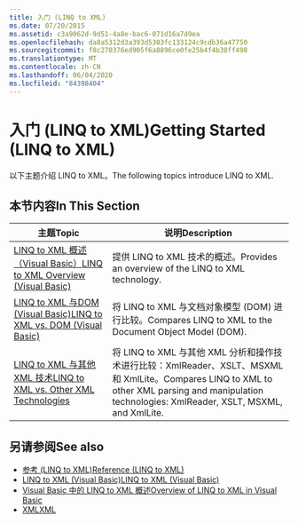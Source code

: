 ```yaml
---
title: 入门 (LINQ to XML)
ms.date: 07/20/2015
ms.assetid: c3a9062d-9d51-4a8e-bac6-071d16a7d9ea
ms.openlocfilehash: da8a5312d3a393d5303fc133124c9cdb36a47750
ms.sourcegitcommit: f8c270376ed905f6a8896ce0fe25b4f4b38ff498
ms.translationtype: MT
ms.contentlocale: zh-CN
ms.lasthandoff: 06/04/2020
ms.locfileid: "84398404"
---
```

# <a name="getting-started-linq-to-xml"></a><span data-ttu-id="a6786-102">入门 (LINQ to XML)</span><span class="sxs-lookup"><span data-stu-id="a6786-102">Getting Started (LINQ to XML)</span></span>
<span data-ttu-id="a6786-103">以下主题介绍 LINQ to XML。</span><span class="sxs-lookup"><span data-stu-id="a6786-103">The following topics introduce LINQ to XML.</span></span>  
  
## <a name="in-this-section"></a><span data-ttu-id="a6786-104">本节内容</span><span class="sxs-lookup"><span data-stu-id="a6786-104">In This Section</span></span>  
  
|<span data-ttu-id="a6786-105">主题</span><span class="sxs-lookup"><span data-stu-id="a6786-105">Topic</span></span>|<span data-ttu-id="a6786-106">说明</span><span class="sxs-lookup"><span data-stu-id="a6786-106">Description</span></span>|  
|-----------|-----------------|  
|[<span data-ttu-id="a6786-107">LINQ to XML 概述（Visual Basic）</span><span class="sxs-lookup"><span data-stu-id="a6786-107">LINQ to XML Overview (Visual Basic)</span></span>](linq-to-xml-overview.md)|<span data-ttu-id="a6786-108">提供 LINQ to XML 技术的概述。</span><span class="sxs-lookup"><span data-stu-id="a6786-108">Provides an overview of the LINQ to XML technology.</span></span>|  
|[<span data-ttu-id="a6786-109">LINQ to XML 与DOM (Visual Basic)</span><span class="sxs-lookup"><span data-stu-id="a6786-109">LINQ to XML vs. DOM (Visual Basic)</span></span>](linq-to-xml-vs-dom.md)|<span data-ttu-id="a6786-110">将 LINQ to XML 与文档对象模型 (DOM) 进行比较。</span><span class="sxs-lookup"><span data-stu-id="a6786-110">Compares LINQ to XML to the Document Object Model (DOM).</span></span>|  
|[<span data-ttu-id="a6786-111">LINQ to XML 与其他 XML 技术</span><span class="sxs-lookup"><span data-stu-id="a6786-111">LINQ to XML vs. Other XML Technologies</span></span>](linq-to-xml-vs-other-xml-technologies.md)|<span data-ttu-id="a6786-112">将 LINQ to XML 与其他 XML 分析和操作技术进行比较：XmlReader、XSLT、MSXML 和 XmlLite。</span><span class="sxs-lookup"><span data-stu-id="a6786-112">Compares LINQ to XML to other XML parsing and manipulation technologies: XmlReader, XSLT, MSXML, and XmlLite.</span></span>|  
  
## <a name="see-also"></a><span data-ttu-id="a6786-113">另请参阅</span><span class="sxs-lookup"><span data-stu-id="a6786-113">See also</span></span>

- [<span data-ttu-id="a6786-114">参考 (LINQ to XML)</span><span class="sxs-lookup"><span data-stu-id="a6786-114">Reference (LINQ to XML)</span></span>](reference-linq-to-xml.md)
- [<span data-ttu-id="a6786-115">LINQ to XML (Visual Basic)</span><span class="sxs-lookup"><span data-stu-id="a6786-115">LINQ to XML (Visual Basic)</span></span>](linq-to-xml.md)
- [<span data-ttu-id="a6786-116">Visual Basic 中的 LINQ to XML 概述</span><span class="sxs-lookup"><span data-stu-id="a6786-116">Overview of LINQ to XML in Visual Basic</span></span>](../../language-features/xml/overview-of-linq-to-xml.md)
- [<span data-ttu-id="a6786-117">XML</span><span class="sxs-lookup"><span data-stu-id="a6786-117">XML</span></span>](../../language-features/xml/index.md)
